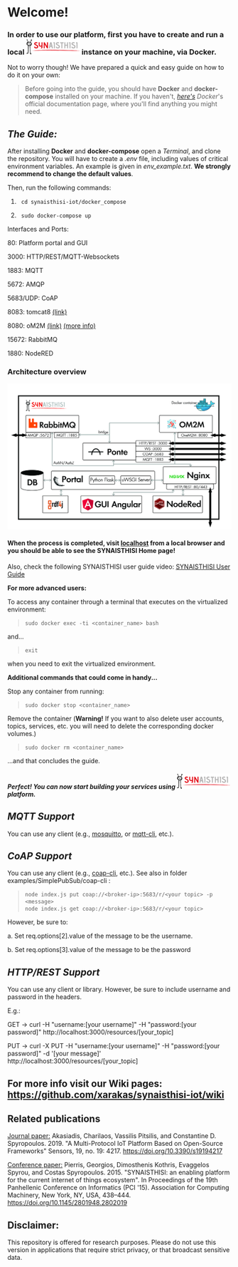 # **Welcome!**

### In order to use our platform, first you have to create and run a local ![SYNAISTHISI][1] instance on your machine, via **Docker**.


Not to worry though! We have prepared a quick and easy guide on how to do it on your own:


>Before going into the guide, you should have **Docker** and **docker-compose** installed on your machine. If you haven't,  [*here's*][2] *Docker*'s official documentation page, where you'll find anything you might need.


## *The Guide:*
After installing **Docker** and **docker-compose** open a *Terminal*, and clone the repository. 
You will have to create a *.env* file, including values of critical environment variables. An example is given in *env_example.txt*. **We strongly recommend to change the default values**.


Then, run the following commands:

1.      cd synaisthisi-iot/docker_compose
2.      sudo docker-compose up



Interfaces and Ports:

80:   Platform portal and GUI

3000: HTTP/REST/MQTT-Websockets

1883: MQTT

5672: AMQP

5683/UDP: CoAP

8083: tomcat8 [(link)][7]

8080: oM2M [(link)][8] [(more info)][9]

15672: RabbitMQ

1880: NodeRED

### Architecture overview
![Architecture](https://github.com/xarakas/synaisthisi-iot/blob/a5968e9f8281209df442042ab1ccf870b0040028/Wiki-pages/Arch-Syn-ContFlat4.png)

#### When the process is completed, visit [localhost][3] from a local browser and you should be able to see the **SYNAISTHISI** Home page!

Also, check the following SYNAISTHISI user guide video:
[SYNAISTHISI User Guide][10]

 **For more advanced users:**

 To access any container through a terminal that executes on the virtualized environment:

>     sudo docker exec -ti <container_name> bash

 and... 

>     exit

 when you need to exit the virtualized environment.

 **Additional commands that could come in handy...**

 Stop any container from running:

>     sudo docker stop <container_name>

 Remove the container (**Warning!** If you want to also delete user accounts, topics, services, etc. you will need to delete the corresponding docker volumes.)

>     sudo docker rm <container_name>

...and that concludes the guide.

#### *Perfect! You can now start building your services using ![SYNAISTHISI][1] platform.*

## *MQTT Support*
You can use any client (e.g., [mosquitto][4], or [mqtt-cli][5], etc.).

## *CoAP Support*
You can use any client (e.g., [coap-cli][6], etc.). See also in folder examples/SimplePubSub/coap-cli :
>     node index.js put coap://<broker-ip>:5683/r/<your topic> -p <message>
>     node index.js get coap://<broker-ip>:5683/r/<your topic>
However, be sure to:

a. Set req.options\[2\].value of the message to be the username.

b. Set req.options\[3\].value of the message to be the password

## *HTTP/REST Support*
You can use any client or library.
However, be sure to include username and password in the headers.

E.g.: 

GET -> curl -H "username:\[your username\]" -H "password:\[your password\]" http://localhost:3000/resources/\[your_topic\]

PUT -> curl -X PUT -H "username:\[your username\]" -H "password:\[your password\]" -d '\[your message\]' http://localhost:3000/resources/\[your_topic\]

## For more info visit our Wiki pages: https://github.com/xarakas/synaisthisi-iot/wiki
 
## Related publications
[Journal paper:][11] Akasiadis, Charilaos, Vassilis Pitsilis, and Constantine D. Spyropoulos. 2019. "A Multi-Protocol IoT Platform Based on Open-Source Frameworks" Sensors, 19, no. 19: 4217. https://doi.org/10.3390/s19194217 
 
[Conference paper:][12] Pierris, Georgios, Dimosthenis Kothris, Evaggelos Spyrou, and Costas Spyropoulos. 2015. "SYNAISTHISI: an enabling platform for the current internet of things ecosystem". In Proceedings of the 19th Panhellenic Conference on Informatics (PCI '15). Association for Computing Machinery, New York, NY, USA, 438–444. https://doi.org/10.1145/2801948.2802019
 
## Disclaimer: 
 This repository is offered for research purposes. Please do not use this version in applications that require strict privacy, or that broadcast sensitive data.

[1]: https://github.com/xarakas/synaisthisi-iot/blob/a5968e9f8281209df442042ab1ccf870b0040028/Wiki-pages/synaisthisi_anim.gif "SYNAISTHISI gif"
[2]: https://docs.docker.com/ "Docker documentation"
[3]: http://localhost/ "localhost"
[4]: https://mosquitto.org/ "mosquitto"
[5]: https://www.npmjs.com/package/mqtt-cli "mqtt-cli"
[6]: https://github.com/mcollina/coap-cli "coap-cli"
[7]: http://localhost:8083/rdf4j-workbench/ "rdf4j-endpoint"
[8]: http://localhost:8080/webpage/welcome/index.html?context=/~&cseId=in-cse "OM2M-endpoint"
[9]: https://wiki.eclipse.org/OM2M/one/MQTT_Binding "oneM2M/MQTT binding info"
[10]: https://vimeo.com/375467068
[11]: https://www.mdpi.com/1424-8220/19/19/4217 "Journal paper:"
[12]: https://dl.acm.org/doi/abs/10.1145/2801948.2802019 "Conference paper:"
